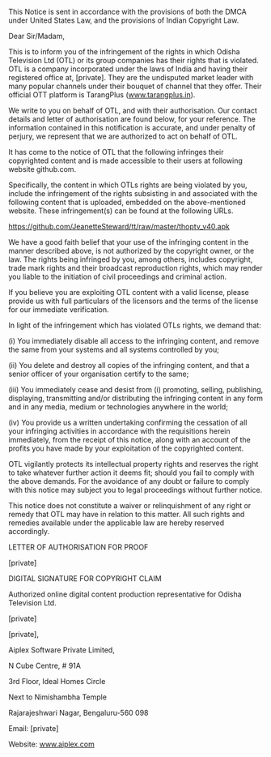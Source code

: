 This Notice is sent in accordance with the provisions of both the DMCA under United States Law, and the provisions of Indian Copyright Law.

 

Dear Sir/Madam,

 

This is to inform you of the infringement of the rights in which Odisha Television Ltd (OTL) or its group companies has their rights that is violated. OTL is a company incorporated under the laws of India and having their registered office at, [private]. They are the undisputed market leader with many popular channels under their bouquet of channel that they offer. Their official OTT platform is TarangPlus (www.tarangplus.in).

 

We write to you on behalf of OTL, and with their authorisation. Our contact details and letter of authorisation are found below, for your reference. The information contained in this notification is accurate, and under penalty of perjury, we represent that we are authorized to act on behalf of OTL.

 

It has come to the notice of OTL that the following infringes their copyrighted content and is made accessible to their users at following website github.com.

 

Specifically, the content in which OTLs rights are being violated by you, include the infringement of the rights subsisting in and associated with the following content that is uploaded, embedded on the above-mentioned website. These infringement(s) can be found at the following URLs.

 

https://github.com/JeanetteSteward/tt/raw/master/thoptv_v40.apk

 

We have a good faith belief that your use of the infringing content in the manner described above, is not authorized by the copyright owner, or the law. The rights being infringed by you, among others, includes copyright, trade mark rights and their broadcast reproduction rights, which may render you liable to the initiation of civil proceedings and criminal action.

 

If you believe you are exploiting OTL content with a valid license, please provide us with full particulars of the licensors and the terms of the license for our immediate verification.

 

In light of the infringement which has violated OTLs rights, we demand that:

(i) You immediately disable all access to the infringing content, and remove the same from your systems and all systems controlled by you;

(ii) You delete and destroy all copies of the infringing content, and that a senior officer of your organisation certify to the same;

(iii) You immediately cease and desist from (i) promoting, selling, publishing, displaying, transmitting and/or distributing the infringing content in any form and in any media, medium or technologies anywhere in the world;

(iv) You provide us a written undertaking confirming the cessation of all your infringing activities in accordance with the requisitions herein immediately, from the receipt of this notice, along with an account of the profits you have made by your exploitation of the copyrighted content.

OTL vigilantly protects its intellectual property rights and reserves the right to take whatever further action it deems fit; should you fail to comply with the above demands. For the avoidance of any doubt or failure to comply with this notice may subject you to legal proceedings without further notice.

 

This notice does not constitute a waiver or relinquishment of any right or remedy that OTL may have in relation to this matter. All such rights and remedies available under the applicable law are hereby reserved accordingly.

 

LETTER OF AUTHORISATION FOR PROOF

[private]

 

DIGITAL SIGNATURE FOR COPYRIGHT CLAIM

Authorized online digital content production representative for Odisha Television Ltd.

 

[private]

[private],

Aiplex Software Private Limited,

N Cube Centre, # 91A

3rd Floor, Ideal Homes Circle

Next to Nimishambha Temple

Rajarajeshwari Nagar, Bengaluru-560 098

Email: [private]

Website: www.aiplex.com
